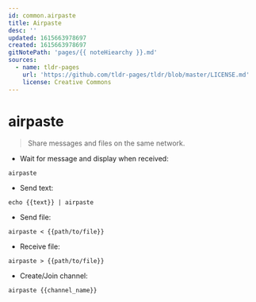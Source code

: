```yaml
---
id: common.airpaste
title: Airpaste
desc: ''
updated: 1615663978697
created: 1615663978697
gitNotePath: 'pages/{{ noteHiearchy }}.md'
sources:
  - name: tldr-pages
    url: 'https://github.com/tldr-pages/tldr/blob/master/LICENSE.md'
    license: Creative Commons
---
```

# airpaste

> Share messages and files on the same network.

- Wait for message and display when received:

`airpaste`

- Send text:

`echo {{text}} | airpaste`

- Send file:

`airpaste < {{path/to/file}}`

- Receive file:

`airpaste > {{path/to/file}}`

- Create/Join channel:

`airpaste {{channel_name}}`

